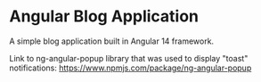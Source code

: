 # Angular Blog Application
A simple blog application built in Angular 14 framework.

Link to ng-angular-popup library that was used to display "toast" notifications: https://www.npmjs.com/package/ng-angular-popup
